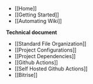 * [[Home]]
* [[Getting Started]]
* [[Automating Wiki]]

**Technical document**
* [[Standard File Organization]]
* [[Project Configurations]]
* [[Project Dependencies]]
* [[Github Actions]]
* [[Self Hosted Github Actions]]
* [[Bitrise]]
